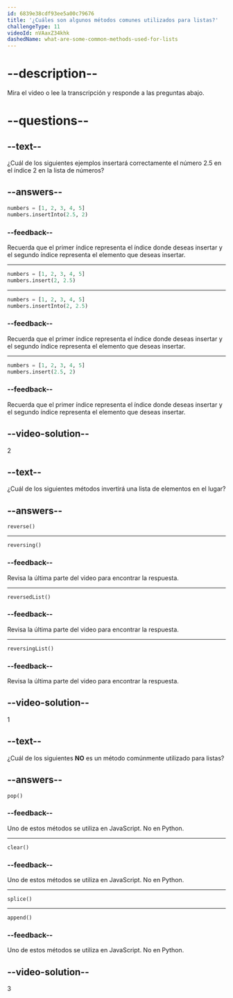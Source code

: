 ```yaml
---
id: 6839e38cdf93ee5a00c79676
title: '¿Cuáles son algunos métodos comunes utilizados para listas?'
challengeType: 11
videoId: nVAaxZ34khk
dashedName: what-are-some-common-methods-used-for-lists
---
```


# --description--

Mira el video o lee la transcripción y responde a las preguntas abajo.

# --questions--

## --text--

¿Cuál de los siguientes ejemplos insertará correctamente el número 2.5 en el índice 2 en la lista de números?

## --answers--

```py
numbers = [1, 2, 3, 4, 5]
numbers.insertInto(2.5, 2)
```

### --feedback--

Recuerda que el primer índice representa el índice donde deseas insertar y el segundo índice representa el elemento que deseas insertar.

---

```py
numbers = [1, 2, 3, 4, 5]
numbers.insert(2, 2.5)
```

---

```py
numbers = [1, 2, 3, 4, 5]
numbers.insertInto(2, 2.5)
```

### --feedback--

Recuerda que el primer índice representa el índice donde deseas insertar y el segundo índice representa el elemento que deseas insertar.

---

```py
numbers = [1, 2, 3, 4, 5]
numbers.insert(2.5, 2)
```

### --feedback--

Recuerda que el primer índice representa el índice donde deseas insertar y el segundo índice representa el elemento que deseas insertar.

## --video-solution--

2

## --text--

¿Cuál de los siguientes métodos invertirá una lista de elementos en el lugar?

## --answers--

`reverse()`

---

`reversing()`

### --feedback--

Revisa la última parte del video para encontrar la respuesta.

---

`reversedList()`

### --feedback--

Revisa la última parte del video para encontrar la respuesta.

---

`reversingList()`

### --feedback--

Revisa la última parte del video para encontrar la respuesta.

## --video-solution--

1

## --text--

¿Cuál de los siguientes **NO** es un método comúnmente utilizado para listas?

## --answers--

`pop()`

### --feedback--

Uno de estos métodos se utiliza en JavaScript. No en Python.

---

`clear()`

### --feedback--

Uno de estos métodos se utiliza en JavaScript. No en Python.

---

`splice()`

---

`append()`

### --feedback--

Uno de estos métodos se utiliza en JavaScript. No en Python.

## --video-solution--

3
